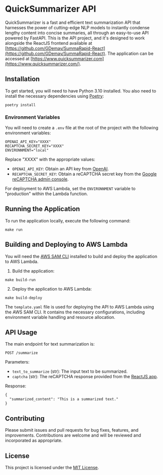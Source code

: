 
# QuickSummarizer API

QuickSummarizer is a fast and efficient text summarization API that harnesses the power of cutting-edge NLP models to instantly condense lengthy content into concise summaries, all through an easy-to-use API powered by FastAPI. This is the API project, and it's designed to work alongside the ReactJS frontend available at [https://github.com/GDemay/SummaRapid-React](https://github.com/GDemay/SummaRapid-React). The application can be accessed at [https://www.quicksummarizer.com](https://www.quicksummarizer.com/).


## Installation

To get started, you will need to have Python 3.10 installed. You also need to install the necessary dependencies using [Poetry](https://python-poetry.org/):

```
poetry install
```

### Environment Variables

You will need to create a `.env` file at the root of the project with the following environment variables:

```
OPENAI_API_KEY="XXXX"
RECAPTCHA_SECRET_KEY="XXXX"
ENVIRONNMENT="local"
```

Replace "XXXX" with the appropriate values:

* `OPENAI_API_KEY`: Obtain an API key from [OpenAI](https://beta.openai.com/signup/).
* `RECAPTCHA_SECRET_KEY`: Obtain a reCAPTCHA secret key from the [Google reCAPTCHA admin console](https://www.google.com/recaptcha/admin/create).

For deployment to AWS Lambda, set the `ENVIRONNMENT` variable to "production" within the Lambda function.


## Running the Application

To run the application locally, execute the following command:

```
make run
```

## Building and Deploying to AWS Lambda

You will need the [AWS SAM CLI](https://aws.amazon.com/serverless/sam/) installed to build and deploy the application to AWS Lambda.

1. Build the application:

```
make build-run
```

2. Deploy the application to AWS Lambda:

```
make build-deploy
```

The `template.yaml` file is used for deploying the API to AWS Lambda using the AWS SAM CLI. It contains the necessary configurations, including environment variable handling and resource allocation.

## API Usage

The main endpoint for text summarization is:

```
POST /summarize
```

Parameters:

* `text_to_summarize` (str): The input text to be summarized.
* `captcha` (str): The reCAPTCHA response provided from the [ReactJS app](https://github.com/GDemay/SummaRapid-React).

Response:

```
{
  "summarized_content": "This is a summarized text."
}
```

## Contributing

Please submit issues and pull requests for bug fixes, features, and improvements. Contributions are welcome and will be reviewed and incorporated as appropriate.

## License

This project is licensed under the [MIT License](https://opensource.org/licenses/MIT).
